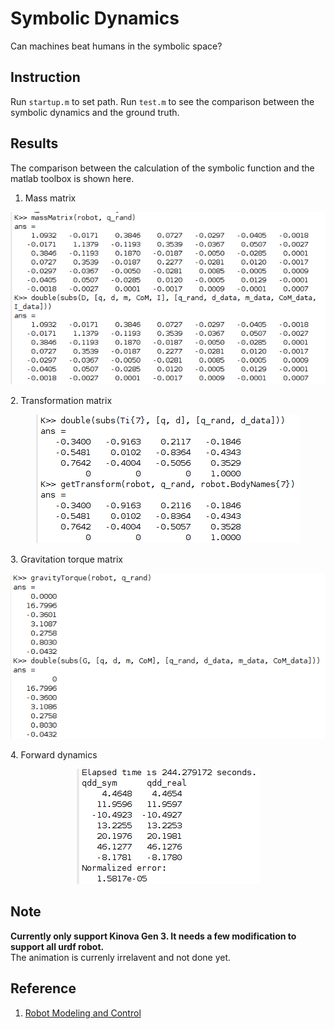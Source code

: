 # Symbolic Dynamics
Can machines beat humans in the symbolic space?
## Instruction
Run `startup.m` to set path. Run `test.m` to see the comparison between the symbolic dynamics and the ground truth.
## Results
The comparison between the calculation of the symbolic function and the matlab toolbox is shown here.  
1. Mass matrix
<p align="center">
    <img src="figs/compare_massmatrix.png">
<p/>
2. Transformation matrix
<p align="center">
    <img src="figs/compare_transform.png">
<p/>
3. Gravitation torque matrix
<p align="center">
    <img src="figs/compare_gravitation.png">
<p/>
4. Forward dynamics
<p align="center">
    <img src="figs/result.png">
<p/>

## Note
**Currently only support Kinova Gen 3. It needs a few modification to support all urdf robot.**  
The animation is currenly irrelavent and not done yet.
## Reference
1. [Robot Modeling and Control](https://www.wiley.com/en-us/Robot+Modeling+and+Control%2C+2nd+Edition-p-9781119524045)